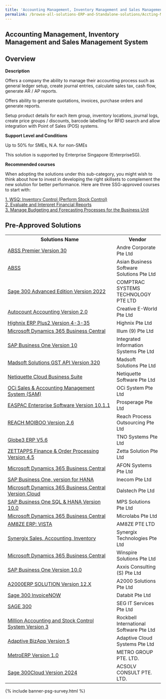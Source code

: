 ```yaml
---
title: 'Accounting Management, Inventory Management and Sales Management System'
permalink: /browse-all-solutions-ERP-and-Standalone-solutions/Accting-Mgmt--Inventory-Mgmt-and-Sales-Mgmt-System
---
```


## Accounting Management, Inventory Management and Sales Management System
## Overview

**Description**

Offers a company the ability to manage their accounting process such as general ledger setup, create journal entries, calculate sales tax, cash flow, generate AR / AP reports. 

Offers ability to generate quotations, invoices, purchase orders and generate reports. 

Setup product details for each item group, inventory locations, journal logs, create price groups / discounts, barcode labelling for RFID search and allow integration with Point of Sales (POS) systems.

**Support Level and Conditions**

Up to 50% for SMEs, N.A. for non-SMEs

This solution is supported by Enterprise Singapore (EnterpriseSG).

**Recommended courses**

When adopting the solutions under this sub-category, you might wish to think about how to invest in developing the right skillsets to complement the new solution for better performance. Here are three SSG-approved courses to start with:

<a href='https://sfec.enterprisejobskills.gov.sg/Course_Internet/CourseDetail.aspx?CoursesReferenceNumber=TGS-2020505675'  target='_blank' rel='noopener'>1. WSQ: Inventory Control (Perform Stock Control)</a><br>
<a href='https://sfec.enterprisejobskills.gov.sg/Course_Internet/CourseDetail.aspx?CoursesReferenceNumber=TGS-2018500942'  target='_blank' rel='noopener'>2. Evaluate and Interpret Financial Reports</a><br>
<a href='https://sfec.enterprisejobskills.gov.sg/Course_Internet/CourseDetail.aspx?CoursesReferenceNumber=TGS-2013500351'  target='_blank' rel='noopener'>3. Manage Budgeting and Forecasting Processes for the Business Unit</a><br>

## Pre-Approved Solutions

<table>
<tr>
<th style='width: auto;'><b>Solutions Name</b></th>
<th style='width: 30%;'><b>Vendor</b></th>
</tr>
<tr>
<td><a href='/productivity-solutions-grant/solutionrepo/200918692D-ABSS-Prmr-v-30-G' target='_blank'>ABSS Premier Version 30</a><br></td>
<td>Andre Corporate Pte Ltd</td>
</tr>
<tr>
<td><a href='/productivity-solutions-grant/solutionrepo/200914556R-ABSS-G' target='_blank'>ABSS</a><br></td>
<td>Asian Business Software Solutions Pte Ltd</td>
</tr>
<tr>
<td><a href='/productivity-solutions-grant/solutionrepo/200415297M-Sg-300-Advncd-Edton-v-2022-G' target='_blank'>Sage 300 Advanced Edition Version 2022</a><br></td>
<td>COMPTRAC SYSTEMS TECHNOLOGY PTE LTD</td>
</tr>
<tr>
<td><a href='/productivity-solutions-grant/solutionrepo/200200017N-Autocount-ACC-v-20-G' target='_blank'>Autocount Accounting Version 2.0</a><br></td>
<td>Creative E-World Pte Ltd</td>
</tr>
<tr>
<td><a href='/productivity-solutions-grant/solutionrepo/201425638H-Hghnx-ERP-Plus2-v-4335-G' target='_blank'>Highnix ERP Plus2 Version 4-3-35</a><br></td>
<td>Highnix Pte Ltd</td>
</tr>
<tr>
<td><a href='/productivity-solutions-grant/solutionrepo/201608167D-Mcrosoft-Dynmcs-365-Busnss-Cntrl-G' target='_blank'>Microsoft Dynamics 365 Business Central</a><br></td>
<td>Illum (9) Pte Ltd</td>
</tr>
<tr>
<td><a href='/productivity-solutions-grant/solutionrepo/201109918E-SAP-Busnss-On-v-10-G' target='_blank'>SAP Business One Version 10</a><br></td>
<td>Integrated Information Systems Pte Ltd</td>
</tr>
<tr>
<td><a href='/productivity-solutions-grant/solutionrepo/200610863D-Mdsoft-SLNs-GST-API-v-320-G' target='_blank'>Madsoft Solutions GST API Version 320</a><br></td>
<td>Madsoft Solutions Pte Ltd</td>
</tr>
<tr>
<td><a href='/productivity-solutions-grant/solutionrepo/200706402C-Ntqutt-Cloud-Busnss-Sut-G' target='_blank'>Netiquette Cloud Business Suite</a><br></td>
<td>Netiquette Software Pte Ltd</td>
</tr>
<tr>
<td><a href='/productivity-solutions-grant/solutionrepo/200601493C-OC-Sls-&-ACC-MGT-Systm-SAM-G' target='_blank'>OCi Sales & Accounting Management System (SAM)</a><br></td>
<td>OCi System Pte Ltd</td>
</tr>
<tr>
<td><a href='/productivity-solutions-grant/solutionrepo/200106330C-EASPAC-Entrprs-Softwr-v-1011-G' target='_blank'>EASPAC Enterprise Software Version 10.1.1</a><br></td>
<td>Prosperage Pte Ltd</td>
</tr>
<tr>
<td><a href='/productivity-solutions-grant/solutionrepo/201723943H-REACH-MOIBOO-v-26-G' target='_blank'>REACH MOIBOO Version 2.6</a><br></td>
<td>Reach Process Outsourcing Pte Ltd</td>
</tr>
<tr>
<td><a href='/productivity-solutions-grant/solutionrepo/199700712E-Glob3-ERP-V56-G' target='_blank'>Globe3 ERP V5.6</a><br></td>
<td>TNO Systems Pte Ltd</td>
</tr>
<tr>
<td><a href='/productivity-solutions-grant/solutionrepo/201206718K-ZETTAPPS-Fnnc-&-Ordr-Procssng-v-45-G' target='_blank'>ZETTAPPS Finance & Order Processing Version 4.5</a><br></td>
<td>Zetta Solution Pte Ltd</td>
</tr>
<tr>
<td><a href='/productivity-solutions-grant/solutionrepo/201000122E-Mcrosoft-Dynmcs-365-Busnss-Cntrl-G' target='_blank'>Microsoft Dynamics 365 Business Central</a><br></td>
<td>AFON Systems Pte Ltd</td>
</tr>
<tr>
<td><a href='/productivity-solutions-grant/solutionrepo/200402768K-SAP-Busnss-On,-v-for-HANA-G' target='_blank'>SAP Business One, version for HANA</a><br></td>
<td>Inecom Pte Ltd</td>
</tr>
<tr>
<td><a href='/productivity-solutions-grant/solutionrepo/201611756K-Mcrosoft-Dynmcs-365-Busnss-Cntrl-v-Cloud-G' target='_blank'>Microsoft Dynamics 365 Business Central Version Cloud</a><br></td>
<td>Dalstech Pte Ltd</td>
</tr>
<tr>
<td><a href='/productivity-solutions-grant/solutionrepo/201008943H-SAP-Busnss-On-SQL-&-HANA-v-100--G' target='_blank'>SAP Business One SQL & HANA Version 10.0 </a><br></td>
<td>MPS Solutions Pte Ltd</td>
</tr>
<tr>
<td><a href='/productivity-solutions-grant/solutionrepo/201117204M-Mcrosoft-Dynmcs-365-Busnss-Cntrl-G' target='_blank'>Microsoft Dynamics 365 Business Central</a><br></td>
<td>Microlabs Pte Ltd</td>
</tr>
<tr>
<td><a href='/productivity-solutions-grant/solutionrepo/201912702K-AM8ZE-ERP-VISTA-G' target='_blank'>AM8ZE ERP: VISTA</a><br></td>
<td>AM8ZE PTE LTD</td>
</tr>
<tr>
<td><a href='/productivity-solutions-grant/solutionrepo/199609132G-Synrgx-Sls,-ACC,-Invntory-G' target='_blank'>Synergix Sales, Accounting, Inventory</a><br></td>
<td>Synergix Technologies Pte Ltd</td>
</tr>
<tr>
<td><a href='/productivity-solutions-grant/solutionrepo/200615630E-Mcrosoft-Dynmcs-365-Busnss-Cntrl-G' target='_blank'>Microsoft Dynamics 365 Business Central</a><br></td>
<td>Winspire Solutions Pte Ltd</td>
</tr>
<tr>
<td><a href='/productivity-solutions-grant/solutionrepo/201309175Z-SAP-Busnss-On-v-100-G' target='_blank'>SAP Business One Version 10.0</a><br></td>
<td>Axxis Consulting (S) Pte Ltd</td>
</tr>
<tr>
<td><a href='/productivity-solutions-grant/solutionrepo/199602373D-A2000ERP-SLN-v-12X-G' target='_blank'>A2000ERP SOLUTION Version 12.X</a><br></td>
<td>A2000 Solutions Pte Ltd</td>
</tr>
<tr>
<td><a href='/productivity-solutions-grant/solutionrepo/200703060H-Sg-300-InvocNOW-G' target='_blank'>Sage 300 InvoiceNOW</a><br></td>
<td>Databit Pte Ltd</td>
</tr>
<tr>
<td><a href='/productivity-solutions-grant/solutionrepo/200507412D-SAGE-300-G' target='_blank'>SAGE 300</a><br></td>
<td>SEG IT Services Pte Ltd</td>
</tr>
<tr>
<td><a href='/productivity-solutions-grant/solutionrepo/200603587Z-Mllon-ACC-nd-Stock-Control-Systm-v-3-G' target='_blank'>Million Accounting and Stock Control System Version 3</a><br></td>
<td>Rockbell International Software Pte Ltd</td>
</tr>
<tr>
<td><a href='/productivity-solutions-grant/solutionrepo/201323996K-Adptv-BzApp-v-5-G' target='_blank'>Adaptive BizApp Version 5</a><br></td>
<td>Adaptive Cloud Systems Pte Ltd</td>
</tr>
<tr>
<td><a href='/productivity-solutions-grant/solutionrepo/201415107H-MtroERP-v-10-G' target='_blank'>MetroERP Version 1.0</a><br></td>
<td>METRO GROUP PTE. LTD.</td>
</tr>
<tr>
<td><a href='/productivity-solutions-grant/solutionrepo/201009691D-Sg-300Cloud-v-2024-G' target='_blank'>Sage 300Cloud Version 2024</a><br></td>
<td>ACSOLV CONSULT PTE. LTD.</td>
</tr>
</table>

{% include banner-psg-survey.html %}
